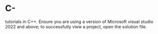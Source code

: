 # C-
tutorials in C++. Ensure you are using a version of Microsoft visual studio 2022 and above; to successfully view a project, open the solution file.
